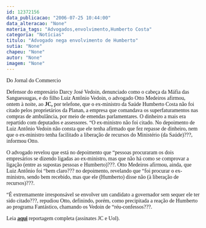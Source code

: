 ```yaml
---
id: 12372156
data_publicacao: "2006-07-25 10:44:00"
data_alteracao: "None"
materia_tags: "Advogados,envolvimento,Humberto Costa"
categoria: "Notícias"
titulo: "Advogado nega envolvimento de Humberto"
sutia: "None"
chapeu: "None"
autor: "None"
imagem: "None"
---
```

<p><P><FONT face=Verdana>Do Jornal do Commercio</FONT></P></p>
<p><P><FONT face=Verdana>Defensor do empresário Darcy José Vedoin, denunciado como o cabeça da Máfia das Sanguessugas, e do filho Luiz Antônio Vedoin, o advogado Otto Medeiros afirmou, ontem à noite, ao <B>JC</B><B>, </B></B></I>por telefone, que o ex-ministro da Saúde Humberto Costa não foi citado pelos proprietários da Planan, a empresa que comandava os superfaturamentos nas compras de ambulância, por meio de emendas parlamentares. O dinheiro a mais era repartido com deputados e assessores. “O ex-ministro não foi citado. No depoimento de Luiz Antônio Vedoin não consta que ele tenha afirmado que fez repasse de dinheiro, nem que o ex-ministro tenha facilitado a liberação de recursos do Ministério (da Saúde)???, informou Otto. </FONT></P></p>
<p><P><FONT face=Verdana>O advogado revelou que está no depoimento que “pessoas procuraram os dois empresários se dizendo ligadas ao ex-ministro, mas que não há como se comprovar a ligação (entre as supostas pessoas e Humberto)???. Otto Medeiros afirmou, ainda, que Luiz Antônio foi “bem claro??? no depoimento, revelando que “foi procurar o ex-ministro, sendo bem recebido, mas que ele (Humberto) disse não (à liberação de recursos)???. </FONT></p>
<p><P><FONT face=Verdana>“É extremamente irresponsável se envolver um candidato a governador sem sequer ele ter sido citado???, repudiou Otto, definindo, porém, como precipitada a reação de Humberto ao programa Fantástico, chamando os Vedoin de “réu-confessos???.</FONT></P></p>
<p><P><FONT face=Verdana>Leia <STRONG><U><A href=\"https://www.jc.com.br/\" target=_blank>aqui</A></U></STRONG> reportagem completa (assinates JC e Uol).</FONT></P> </p>

